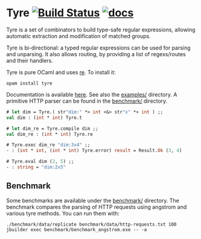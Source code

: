 # Tyre [![Build Status](https://travis-ci.org/Drup/tyre.svg?branch=master)](https://travis-ci.org/Drup/tyre) [![docs](https://img.shields.io/badge/doc-online-blue.svg)][doc]

Tyre is a set of combinators to build type-safe regular expressions, allowing automatic extraction and modification of matched groups.

Tyre is bi-directional: a typed regular expressions can be used for parsing and unparsing. It also allows routing, by providing a list of regexs/routes and their handlers.

Tyre is pure OCaml and uses [re][]. To install it:

```
opam install tyre
```

Documentation is available [here][doc]. See also the [examples/](examples/) directory.
A primitive HTTP parser can be found in the [benchmark/](benchmark/) directory.

[re]: https://github.com/ocaml/ocaml-re
[doc]: https://drup.github.io/tyre/doc/dev/tyre/Tyre/index.html

```ocaml
# let dim = Tyre.( str"dim:" *> int <&> str"x" *> int ) ;;
val dim : (int * int) Tyre.t

# let dim_re = Tyre.compile dim ;;
val dim_re : (int * int) Tyre.re

# Tyre.exec dim_re "dim:3x4" ;;
- : (int * int, (int * int) Tyre.error) result = Result.Ok (3, 4)

# Tyre.eval dim (2, 5) ;;
- : string = "dim:2x5"
```

## Benchmark 

Some benchmarks are available under the [benchmark/](benchmark/) directory. 
The benchmark compares the parsing of HTTP requests using angstrom and various
tyre methods.
You can run them with:
```
./benchmark/data/replicate benchmark/data/http-requests.txt 100
jbuilder exec benchmark/benchmark_angstrom.exe -- -a
```
